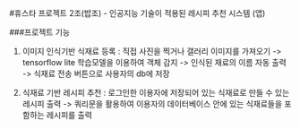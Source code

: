 #휴스타 프로젝트 2조(밥조) - 인공지능 기술이 적용된 레시피 추천 시스템 (앱)

###프로젝트 기능
1. 이미지 인식기반 식재료 등록
: 직접 사진을 찍거나 갤러리 이미지를 가져오기
-> tensorflow lite 학습모델을 이용하여 객체 감지
-> 인식된 재료의 이름 자동 출력
-> 식재료 전송 버튼으로 사용자의 db에 저장

2. 식재료 기반 레시피 추천
: 로그인한 이용자에 저장되어 있는 식재료로 만들 수 있는 레시피 출력
-> 쿼리문을 활용하여 이용자의 데이터베이스 안에 있는 식재료들을 포함하는 레시피를 출력